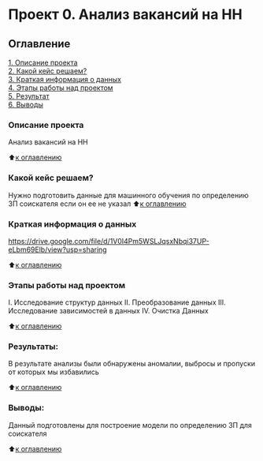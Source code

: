 # Проект 0. Анализ вакансий на HH


## Оглавление  
[1. Описание проекта](.README.md#Описание-проекта)  
[2. Какой кейс решаем?](.README.md#Какой-кейс-решаем)  
[3. Краткая информация о данных](.README.md#Краткая-информация-о-данных)  
[4. Этапы работы над проектом](.README.md#Этапы-работы-над-проектом)  
[5. Результат](.README.md#Результат)    
[6. Выводы](.README.md#Выводы) 

### Описание проекта    
Анализ вакансий на HH

:arrow_up:[к оглавлению](_)


### Какой кейс решаем?    
Нужно подготовить данные для машинного обучения по определению ЗП соискателя если он ее не указал
:arrow_up:[к оглавлению](.README.md#Оглавление)

### Краткая информация о данных
https://drive.google.com/file/d/1V0I4Pm5WSLJqsxNbqi37UP-eLbm69Elb/view?usp=sharing

:arrow_up:[к оглавлению](.README.md#Оглавление)

### Этапы работы над проектом  

I. Исследование структур данных
II. Преобразование данных
III. Исследование зависимостей в данных
IV. Очистка Данных

:arrow_up:[к оглавлению](.README.md#Оглавление)

### Результаты:  
В результате анализы были обнаружены аномалии, выбросы и пропуски от которых мы избавились

:arrow_up:[к оглавлению](.README.md#Оглавление)

### Выводы:  
Данный подготовлены для построение модели по определению ЗП для соискателя

:arrow_up:[к оглавлению](.README.md#Оглавление)


